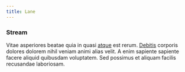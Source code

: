 ```yaml
---
title: Lane
---
```


### Stream

Vitae asperiores beatae quia in quasi [atque](/consequatur/architecto/specialist_direct.md) est rerum. [Debitis](/facere/temporibus/tasty_frozen_salad_security.md) corporis dolores dolorem nihil veniam animi alias velit. A enim sapiente sapiente facere aliquid quibusdam voluptatem. Sed possimus et aliquam facilis recusandae laboriosam.
